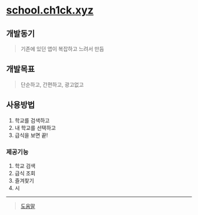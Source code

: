 # [school.ch1ck.xyz](https://school.ch1ck.xyz/)

## 개발동기
> 기존에 있던 앱이 복잡하고 느려서 만듬

## 개발목표
> 단순하고, 간편하고, 광고없고

## 사용방법
1. 학교를 검색하고
2. 내 학교를 선택하고
3. 급식을 보면 끝!

### 제공기능
1. 학교 검색
2. 급식 조회
3. 즐겨찾기
4. 시

---
> [도움말](https://www.notion.so/e193f37b9d6a40a19cc8919756af48ae)
